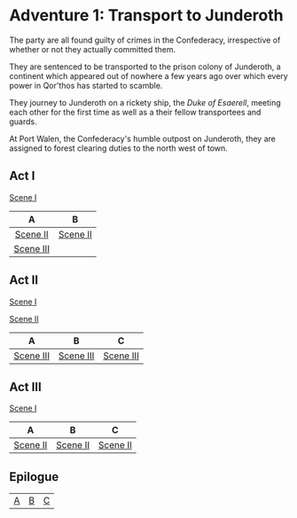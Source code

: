 # Adventure 1: Transport to Junderoth

The party are all found guilty of crimes in the Confederacy, irrespective of
whether or not they actually committed them.

They are sentenced to be transported to the prison colony of Junderoth, a 
continent which appeared out of nowhere a few years ago over which every power 
in Qor'thos has started to scamble.

They journey to Junderoth on a rickety ship, the _Duke of Esaerell_, meeting
each other for the first time as well as a their fellow transportees and
guards.

At Port Walen, the Confederacy's humble outpost on Junderoth, they are assigned
to forest clearing duties to the north west of town.

## Act I

[Scene I](./act-1/scene-1.md)

| A                                | B                               |
|:--------------------------------:|:-------------------------------:|
| [Scene II](./act-1/scene-2a.md)  | [Scene II](./act-1/scene-2b.md) |
| [Scene III](./act-1/scene-3a.md) |                                 | 


## Act II

[Scene I](./act-2/scene-1.md)

[Scene II](./act-2/scene-2.md)

| A                                | B                                | C                                |
|:--------------------------------:|:--------------------------------:| :-------------------------------:|
| [Scene III](./act-2/scene-3a.md) | [Scene III](./act-2/scene-3b.md) | [Scene III](./act-2/scene-3c.md) |


## Act III

[Scene I](./act-3/scene-1.md)

| A                               | B                               | C                               |
|:-------------------------------:|:-------------------------------:| :------------------------------:|
| [Scene II](./act-3/scene-2a.md) | [Scene II](./act-3/scene-2b.md) | [Scene II](./act-3/scene-2c.md) |

## Epilogue

|                      |                      |                      |
|:--------------------:|:--------------------:| :-------------------:|
| [A](./epilogue/a.md) | [B](./epilogue/b.md) | [C](./epilogue/c.md) |

